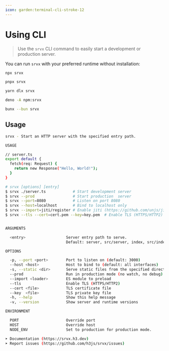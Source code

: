 ```yaml
---
icon: garden:terminal-cli-stroke-12
---
```


# Using CLI

> Use the `srvx` CLI command to easily start a development or production server.

You can run `srvx` with your preferred runtime without installation:

```bash [npm]
npx srvx
```

```bash [pnpm]
pnpx srvx
```

```bash [yarn]
yarn dlx srvx
```

```bash [Deno]
deno -A npm:srvx
```

```bash [Bun]
bunx --bun srvx
```

## Usage

<!-- automd:cliUsage -->

```sh
srvx - Start an HTTP server with the specified entry path.

USAGE

// server.ts
export default {
  fetch(req: Request) {
    return new Response("Hello, World!");
  }
}

# srvx [options] [entry]
$ srvx ./server.ts            # Start development server
$ srvx --prod                 # Start production  server
$ srvx --port=8080            # Listen on port 8080
$ srvx --host=localhost       # Bind to localhost only
$ srvx --import=jiti/register # Enable jiti (https://github.com/unjs/jiti) loader
$ srvx --tls --cert=cert.pem --key=key.pem  # Enable TLS (HTTPS/HTTP2)


ARGUMENTS

  <entry>                  Server entry path to serve.
                           Default: server, src/server, index, src/index (.mts,.ts,.cts,.js,.mjs,.cjs)

OPTIONS

  -p, --port <port>        Port to listen on (default: 3000)
  --host <host>            Host to bind to (default: all interfaces)
  -s, --static <dir>       Serve static files from the specified directory (default: public)
  --prod                   Run in production mode (no watch, no debug)
  --import <loader>        ES module to preload
  --tls                    Enable TLS (HTTPS/HTTP2)
  --cert <file>            TLS certificate file
  --key  <file>            TLS private key file
  -h, --help               Show this help message
  -v, --version            Show server and runtime versions

ENVIRONMENT

  PORT                     Override port
  HOST                     Override host
  NODE_ENV                 Set to production for production mode.

➤ Documentation (https://srvx.h3.dev)
➤ Report issues (https://github.com/h3js/srvx/issues)
```

<!-- /automd -->
